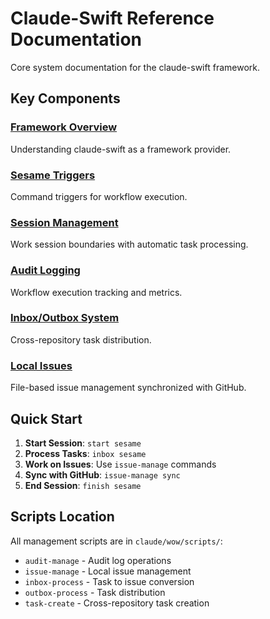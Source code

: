 # Claude-Swift Reference Documentation

Core system documentation for the claude-swift framework.

## Key Components

### [Framework Overview](framework-overview.md)
Understanding claude-swift as a framework provider.

### [Sesame Triggers](sesame-triggers.md)
Command triggers for workflow execution.

### [Session Management](session-management.md)
Work session boundaries with automatic task processing.

### [Audit Logging](audit-logging.md)
Workflow execution tracking and metrics.

### [Inbox/Outbox System](inbox-outbox.md)
Cross-repository task distribution.

### [Local Issues](local-issues.md)
File-based issue management synchronized with GitHub.

## Quick Start

1. **Start Session**: `start sesame`
2. **Process Tasks**: `inbox sesame`
3. **Work on Issues**: Use `issue-manage` commands
4. **Sync with GitHub**: `issue-manage sync`
5. **End Session**: `finish sesame`

## Scripts Location

All management scripts are in `claude/wow/scripts/`:
- `audit-manage` - Audit log operations
- `issue-manage` - Local issue management
- `inbox-process` - Task to issue conversion
- `outbox-process` - Task distribution
- `task-create` - Cross-repository task creation